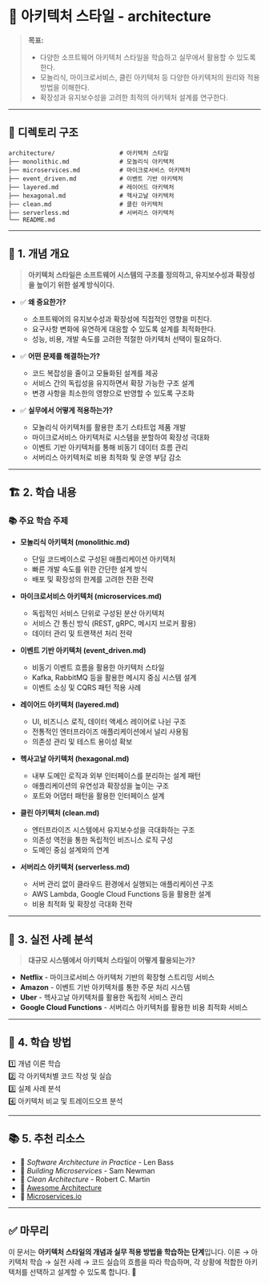 # 📂 아키텍처 스타일 - architecture

> **목표:**  
> - 다양한 소프트웨어 아키텍처 스타일을 학습하고 실무에서 활용할 수 있도록 한다.  
> - 모놀리식, 마이크로서비스, 클린 아키텍처 등 다양한 아키텍처의 원리와 적용 방법을 이해한다.  
> - 확장성과 유지보수성을 고려한 최적의 아키텍처 설계를 연구한다.

---

## 📌 **디렉토리 구조**
```
architecture/                  # 아키텍처 스타일
├── monolithic.md              # 모놀리식 아키텍처
├── microservices.md           # 마이크로서비스 아키텍처
├── event_driven.md            # 이벤트 기반 아키텍처
├── layered.md                 # 레이어드 아키텍처
├── hexagonal.md               # 헥사고날 아키텍처
├── clean.md                   # 클린 아키텍처
├── serverless.md              # 서버리스 아키텍처
└── README.md
```

---

## 📖 **1. 개념 개요**
> **아키텍처 스타일은 소프트웨어 시스템의 구조를 정의하고, 유지보수성과 확장성을 높이기 위한 설계 방식이다.**

- ✅ **왜 중요한가?**  
  - 소프트웨어의 유지보수성과 확장성에 직접적인 영향을 미친다.
  - 요구사항 변화에 유연하게 대응할 수 있도록 설계를 최적화한다.
  - 성능, 비용, 개발 속도를 고려한 적절한 아키텍처 선택이 필요하다.

- ✅ **어떤 문제를 해결하는가?**  
  - 코드 복잡성을 줄이고 모듈화된 설계를 제공
  - 서비스 간의 독립성을 유지하면서 확장 가능한 구조 설계
  - 변경 사항을 최소한의 영향으로 반영할 수 있도록 구조화

- ✅ **실무에서 어떻게 적용하는가?**  
  - 모놀리식 아키텍처를 활용한 초기 스타트업 제품 개발
  - 마이크로서비스 아키텍처로 시스템을 분할하여 확장성 극대화
  - 이벤트 기반 아키텍처를 통해 비동기 데이터 흐름 관리
  - 서버리스 아키텍처로 비용 최적화 및 운영 부담 감소

---

## 🏗 **2. 학습 내용**
### 📚 주요 학습 주제
- **모놀리식 아키텍처 (monolithic.md)**
  - 단일 코드베이스로 구성된 애플리케이션 아키텍처
  - 빠른 개발 속도를 위한 간단한 설계 방식
  - 배포 및 확장성의 한계를 고려한 전환 전략

- **마이크로서비스 아키텍처 (microservices.md)**
  - 독립적인 서비스 단위로 구성된 분산 아키텍처
  - 서비스 간 통신 방식 (REST, gRPC, 메시지 브로커 활용)
  - 데이터 관리 및 트랜잭션 처리 전략

- **이벤트 기반 아키텍처 (event_driven.md)**
  - 비동기 이벤트 흐름을 활용한 아키텍처 스타일
  - Kafka, RabbitMQ 등을 활용한 메시지 중심 시스템 설계
  - 이벤트 소싱 및 CQRS 패턴 적용 사례

- **레이어드 아키텍처 (layered.md)**
  - UI, 비즈니스 로직, 데이터 액세스 레이어로 나뉜 구조
  - 전통적인 엔터프라이즈 애플리케이션에서 널리 사용됨
  - 의존성 관리 및 테스트 용이성 확보

- **헥사고날 아키텍처 (hexagonal.md)**
  - 내부 도메인 로직과 외부 인터페이스를 분리하는 설계 패턴
  - 애플리케이션의 유연성과 확장성을 높이는 구조
  - 포트와 어댑터 패턴을 활용한 인터페이스 설계

- **클린 아키텍처 (clean.md)**
  - 엔터프라이즈 시스템에서 유지보수성을 극대화하는 구조
  - 의존성 역전을 통한 독립적인 비즈니스 로직 구성
  - 도메인 중심 설계와의 연계

- **서버리스 아키텍처 (serverless.md)**
  - 서버 관리 없이 클라우드 환경에서 실행되는 애플리케이션 구조
  - AWS Lambda, Google Cloud Functions 등을 활용한 설계
  - 비용 최적화 및 확장성 극대화 전략

---

## 🚀 **3. 실전 사례 분석**
> **대규모 시스템에서 아키텍처 스타일이 어떻게 활용되는가?**

- **Netflix** - 마이크로서비스 아키텍처 기반의 확장형 스트리밍 서비스
- **Amazon** - 이벤트 기반 아키텍처를 통한 주문 처리 시스템
- **Uber** - 헥사고날 아키텍처를 활용한 독립적 서비스 관리
- **Google Cloud Functions** - 서버리스 아키텍처를 활용한 비용 최적화 서비스

---

## 🎯 **4. 학습 방법**
1️⃣ 개념 이론 학습  
2️⃣ 각 아키텍처별 코드 작성 및 실습  
3️⃣ 실제 사례 분석  
4️⃣ 아키텍처 비교 및 트레이드오프 분석  

---

## 📚 **5. 추천 리소스**
- 📖 _Software Architecture in Practice_ - Len Bass  
- 📖 _Building Microservices_ - Sam Newman  
- 📖 _Clean Architecture_ - Robert C. Martin  
- 📌 [Awesome Architecture](https://github.com/davideuler/awesome-software-architecture)  
- 📌 [Microservices.io](https://microservices.io/)  

---

## ✅ **마무리**
이 문서는 **아키텍처 스타일의 개념과 실무 적용 방법을 학습하는 단계**입니다.
이론 → 아키텍처 학습 → 실전 사례 → 코드 실습의 흐름을 따라 학습하며,
각 상황에 적합한 아키텍처를 선택하고 설계할 수 있도록 합니다. 🚀